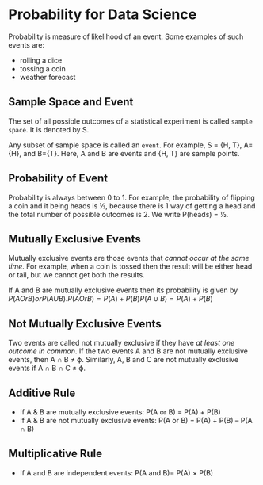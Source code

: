 # Probability for Data Science

Probability is measure of likelihood of an event. Some examples of such events are:
* rolling a dice
* tossing a coin
* weather forecast

## Sample Space and Event

The set of all possible outcomes of a statistical experiment is called `sample space`. It is denoted by S. 

Any subset of sample space is called an `event`. For example, S = {H, T}, A={H}, and B={T}. Here, A and B are events and {H, T} are sample points.


## Probability of Event

Probability is always between 0 to 1. For example, the probability of flipping a coin and it being heads is ½, because there is 1 way of getting a head and the total number of possible outcomes is 2. We write P(heads) = ½.


## Mutually Exclusive Events

Mutually exclusive events are those events that *cannot occur at the same time*. For example, when a coin is tossed then the result will be either head or tail, but we cannot get both the results.

If A and B are mutually exclusive events then its probability is given by $P(A Or B) or P (A U B). P (A Or B) = P(A) + P(B) P (A ∪ B) = P(A) + P(B)$


## Not Mutually Exclusive Events

Two events are called not mutually exclusive if they have *at least one outcome in common*. If the two events A and B are not mutually exclusive events, then A ∩ B ≠ ϕ. Similarly, A, B and C are not mutually exclusive events if A ∩ B ∩ C ≠ ϕ.


## Additive Rule

* If A & B are mutually exclusive events: P(A or B) = P(A) + P(B)
* If A & B are not mutually exclusive events: P(A or B) = P(A) + P(B) – P(A ∩ B)


## Multiplicative Rule

* If A and B are independent events: P(A and B)= P(A) $\times$ P(B)
